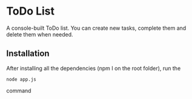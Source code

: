 # ToDo List

A console-built ToDo list. You can create new tasks, complete them and delete them when needed.

## Installation

After installing all the dependencies (npm I on the root folder), run the

```
node app.js
```

command
